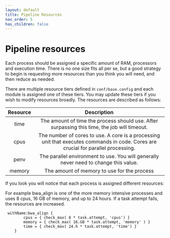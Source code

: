 ```yaml
---
layout: default
title: Pipeline Resources
nav_order: 5
has_children: false
---
```


# Pipeline resources

Each process should be assigned a specific amount of RAM, processors and execution time. There is no one size fits all per se, but a good strategy to begin is requesting more resources than you think you will need, and then reduce as needed.

There are multiple resource tiers defined in `conf/base.config` and each module is assigned one of these tiers. You may update these tiers if you wish to modify resources broadly. The resources are described as follows:

|Resource|Description|
|:--:|:--:|
|time|The amount of time the process should use. After surpassing this time, the job will timeout.|
|cpus|The number of cores to use. A core is a processing unit that executes commands in code. Cores are crucial for parallel processing.|
|penv|The parallel environment to use. You will generally never need to change this value.|
|memory|The amount of memory to use for the process|

If you look you will notice that each process is assigned different resources: 

For example bwa_align is one of the more memory intensive processes and uses 8 cpus, 16 GB of memory, and up to 24 hours. If a task attempt fails, the resources are increased. 
```
 withName:bwa_align {
        cpus = { check_max( 8 * task.attempt, 'cpus') }
        memory = { check_max( 16.GB * task.attempt, 'memory' ) }
        time = { check_max( 24.h * task.attempt, 'time') }    
    }
```